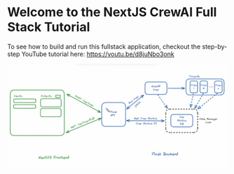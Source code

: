 # Welcome to the NextJS CrewAI Full Stack Tutorial
To see how to build and run this fullstack application, checkout the step-by-step YouTube tutorial here: https://youtu.be/d8juNbo3onk

![Overview](image.png)